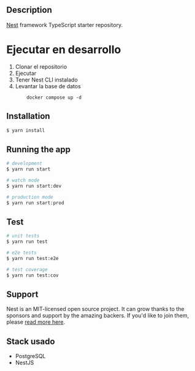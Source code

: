 ## Description

[Nest](https://github.com/nestjs/nest) framework TypeScript starter repository.

# Ejecutar en desarrollo

1. Clonar el repositorio
2. Ejecutar
3. Tener Nest CLI instalado
4. Levantar la base de datos
   ```
       docker compose up -d
   ```

## Installation

```bash
$ yarn install
```

## Running the app

```bash
# development
$ yarn run start

# watch mode
$ yarn run start:dev

# production mode
$ yarn run start:prod
```

## Test

```bash
# unit tests
$ yarn run test

# e2e tests
$ yarn run test:e2e

# test coverage
$ yarn run test:cov
```

## Support

Nest is an MIT-licensed open source project. It can grow thanks to the sponsors and support by the amazing backers. If you'd like to join them, please [read more here](https://docs.nestjs.com/support).

## Stack usado

- PostgreSQL
- NestJS
